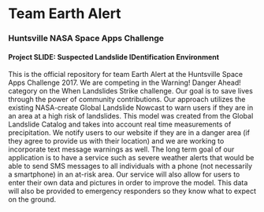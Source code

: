 <h1> Team Earth Alert </h1>
<h3> Huntsville NASA Space Apps Challenge </h3>

<h4> Project SLIDE: Suspected Landslide IDentification Environment </h4>

This is the official repository for team Earth Alert at the Huntsville Space Apps Challenge 2017. We are competing in the Warning! Danger Ahead! category
on the When Landslides Strike challenge. Our goal is to save lives through the power of community contributions. Our approach utilizes the existing NASA-create
Global Landslide Nowcast to warn users if they are in an area at a high risk of landslides. This model was created from the Global Landslide Catalog and 
takes into account real time measurements of precipitation. We notify users to our website if they are in a danger area (if they agree to provide us with their location)
and we are working to incorporate text message warnings as well. The long term goal of our application is to have a service such as severe weather alerts
that would be able to send SMS messages to all individuals with a phone (not necessarily a smartphone) in an at-risk area. Our service will also allow
for users to enter their own data and pictures in order to improve the model. This data will also be provided to emergency responders so they know what to 
expect on the ground. 

